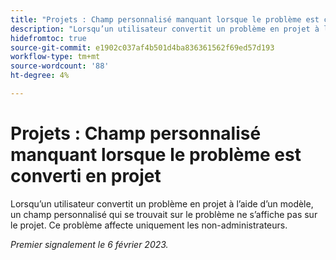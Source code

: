 ```yaml
---
title: "Projets : Champ personnalisé manquant lorsque le problème est converti en projet"
description: "Lorsqu’un utilisateur convertit un problème en projet à l’aide d’un modèle, un champ personnalisé qui se trouvait sur le problème ne s’affiche pas sur le projet. Ce problème affecte uniquement les non-administrateurs."
hidefromtoc: true
source-git-commit: e1902c037af4b501d4ba836361562f69ed57d193
workflow-type: tm+mt
source-wordcount: '88'
ht-degree: 4%

---
```



# Projets : Champ personnalisé manquant lorsque le problème est converti en projet

Lorsqu’un utilisateur convertit un problème en projet à l’aide d’un modèle, un champ personnalisé qui se trouvait sur le problème ne s’affiche pas sur le projet. Ce problème affecte uniquement les non-administrateurs.

_Premier signalement le 6 février 2023._

